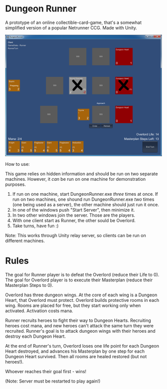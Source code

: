 # Dungeon Runner

A prototype of an online collectible-card-game, that's a somewhat simplified version of a popular Netrunner CCG. Made with Unity.

![Screenshot](screenshot.png?raw=true)

How to use:

This game relies on hidden information and should be run on two separate machines. However, it _can_ be run on one machine for demonstration purposes.

1. If run on one machine, start DungeonRunner.exe _three_ times at once. If run on two machines, one shound run DungeonRunner.exe _two_ times (one being used as a server), the other machine should just run it once.
2. In one of the windows push "Start Server", then minimize it.
3. In two other windows join the server. Those are the players.
4. With one client start as Runner, the other sould be Overlord.
5. Take turns, have fun :)

Note: This works through Unity relay server, so clients can be run on different machines.

# Rules

The goal for Runner player is to defeat the Overlord (reduce their Life to 0).
The goal for Overlord player is to execute their Masterplan (reduce their Masterplan Steps to 0).

Overlord has three dungeon wings. At the core of each wing is a Dungeon Heart, that Overlord must protect. Overlord builds protective rooms in each wing. Rooms are placed for free, but they start working only when activated. Activation costs mana.

Runner recruits heroes to fight their way to Dungeon Hearts. Recruiting heroes cost mana, and new heroes can't attack the same turn they were recruited. Runner's goal is to attack dungeon wings with their heroes and destroy each Dungeon Heart.

At the end of Runner's turn, Overlord loses one life point for each Dungeon Heart destroyed, and advances his Masterplan by one step for each Dungeon Heart survived. Then all rooms are healed restored (but not heroes!).

Whoever reaches their goal first - wins!

(Note: Server must be restarted to play again!)
